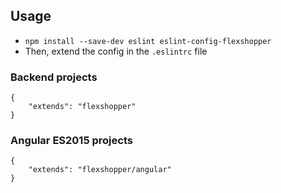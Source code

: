 ## Usage

- `npm install --save-dev eslint eslint-config-flexshopper`
- Then, extend the config in the `.eslintrc` file

### Backend projects
```
{
    "extends": "flexshopper"
}
```
### Angular ES2015 projects
```
{
    "extends": "flexshopper/angular"
}